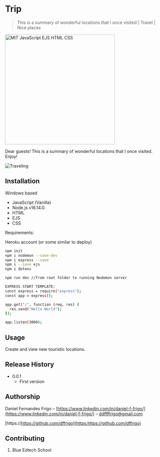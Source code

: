 # Trip
> This is a summary of wonderful locations that I once visited | Travel | Nice places

<img width="361" alt="MIT JavaScript EJS HTML CSS" src="https://user-images.githubusercontent.com/102762000/170799710-524148ec-5387-403a-8128-1ad481eda2df.png">


Dear guests! This is a summary of wonderful locations that I once visited. Enjoy!

![Traveling](https://user-images.githubusercontent.com/102762000/172515898-07f83845-c29f-4549-b6c8-e364aec898ba.png)


## Installation

Windows based
- JavaScript (Vanilla)
- Node.js v16.14.0.
- HTML
- EJS
- CSS

Requirements:

Heroku account (or some similar to deploy)
```sh
npm init
npm i nodemon --save-dev
npm i express --save
npm i --save ejs
npm i dotenv

npm run dev //from root folder to running Nodemon server

EXPRESS START TEMPLATE:
const express = require("express");
const app = express();

app.get("/", function (req, res) {
  res.send("Hello World");
});

app.listen(3000);

```


## Usage

Create and view new touristic locations.


## Release History

* 0.0.1
    * First version


## Authorship

Daniel Fernandes Frigo – [https://www.linkedin.com/in/daniel-f-frigo/](https://www.linkedin.com/in/daniel-f-frigo/) – ddffffrigo@gmail.com

[https://https://github.com/dffrigo](https:https://github.com/dffrigo)


## Contributing

1. Blue Edtech School


<!-- Markdown link & img dfn's -->
